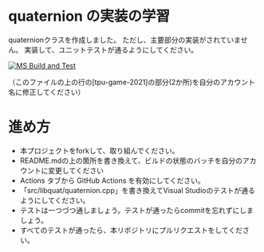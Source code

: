 # quaternion の実装の学習

quaternionクラスを作成しました。
ただし、主要部分の実装がされていません。
実装して、ユニットテストが通るようにしてください。

[![MS Build and Test](https://github.com/tpu-game-2021/quaternion_study/actions/workflows/MsBuildAndTest.yml/badge.svg)](https://github.com/tpu-game-2021/quaternion_study/actions/workflows/MsBuildAndTest.yml)

（このファイルの上の行の[tpu-game-2021]の部分(2か所)を自分のアカウント名に修正してください）

# 進め方
* 本プロジェクトをforkして、取り組んでください。
* README.mdの上の箇所を書き換えて、ビルドの状態のバッチを自分のアカウントに変更してください
* Actions タブから GitHub Actions を有効にしてください。
* 「src/libquat/quaternion.cpp」を書き換えてVisual Studioのテストが通るようにしてください。
* テストは一つづつ通しましょう。テストが通ったらcommitを忘れずにしましょう。
* すべてのテストが通ったら、本リポジトリにプルリクエストをしてください。
